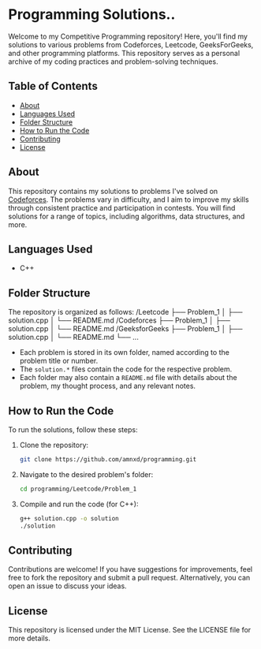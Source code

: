 # Programming Solutions..

Welcome to my Competitive Programming repository! Here, you'll find my solutions to various problems from Codeforces, Leetcode, GeeksForGeeks, and other programming platforms. This repository serves as a personal archive of my coding practices and problem-solving techniques.

## Table of Contents

- [About](#about)
- [Languages Used](#languages-used)
- [Folder Structure](#folder-structure)
- [How to Run the Code](#how-to-run-the-code)
- [Contributing](#contributing)
- [License](#license)

## About

This repository contains my solutions to problems I've solved on [Codeforces](https://codeforces.com/). The problems vary in difficulty, and I aim to improve my skills through consistent practice and participation in contests. You will find solutions for a range of topics, including algorithms, data structures, and more.

## Languages Used

- C++

## Folder Structure

The repository is organized as follows:
/Leetcode
├── Problem_1
│ ├── solution.cpp
│ └── README.md
/Codeforces
├── Problem_1
│ ├── solution.cpp
│ └── README.md
/GeeksforGeeks
├── Problem_1
│ ├── solution.cpp
│ └── README.md
└── ...


- Each problem is stored in its own folder, named according to the problem title or number.
- The `solution.*` files contain the code for the respective problem.
- Each folder may also contain a `README.md` file with details about the problem, my thought process, and any relevant notes.

## How to Run the Code

To run the solutions, follow these steps:

1. Clone the repository:
   ```bash
   git clone https://github.com/amnxd/programming.git
   ```
2. Navigate to the desired problem's folder:
   ```bash
   cd programming/Leetcode/Problem_1
   ```
3. Compile and run the code (for C++):
   ```bash
   g++ solution.cpp -o solution
   ./solution
   ```

## Contributing
Contributions are welcome! If you have suggestions for improvements, feel free to fork the repository and submit a pull request. Alternatively, you can open an issue to discuss your ideas.
## License
This repository is licensed under the MIT License. See the LICENSE file for more details.

